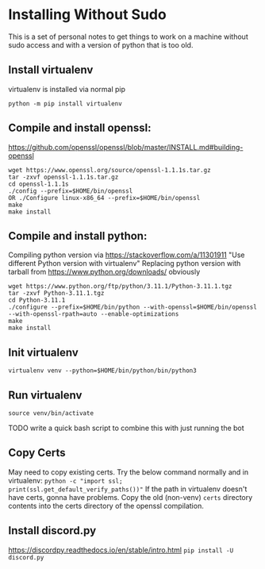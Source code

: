 # Installing Without Sudo

This is a set of personal notes to get things to work on a machine without sudo access and with a version of python that is too old.

## Install virtualenv

virtualenv is installed via normal pip

`python -m pip install virtualenv`

## Compile and install openssl:
https://github.com/openssl/openssl/blob/master/INSTALL.md#building-openssl
```
wget https://www.openssl.org/source/openssl-1.1.1s.tar.gz
tar -zxvf openssl-1.1.1s.tar.gz
cd openssl-1.1.1s
./config --prefix=$HOME/bin/openssl 
OR ./Configure linux-x86_64 --prefix=$HOME/bin/openssl
make
make install
```

## Compile and install python:
Compiling python version via https://stackoverflow.com/a/11301911 "Use different Python version with virtualenv"
Replacing python version with tarball from https://www.python.org/downloads/ obviously
```
wget https://www.python.org/ftp/python/3.11.1/Python-3.11.1.tgz
tar -zxvf Python-3.11.1.tgz
cd Python-3.11.1
./configure --prefix=$HOME/bin/python --with-openssl=$HOME/bin/openssl --with-openssl-rpath=auto --enable-optimizations
make
make install
```

## Init virtualenv
`virtualenv venv --python=$HOME/bin/python/bin/python3`

## Run virtualenv
`source venv/bin/activate`

TODO write a quick bash script to combine this with just running the bot

## Copy Certs
May need to copy existing certs. Try the below command normally and in virtualenv:
`python -c "import ssl; print(ssl.get_default_verify_paths())"`
If the path in virtualenv doesn't have certs, gonna have problems. Copy the old (non-venv) `certs` directory contents into the certs directory of the openssl compilation.

## Install discord.py
https://discordpy.readthedocs.io/en/stable/intro.html
`pip install -U discord.py`



